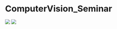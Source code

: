 # ComputerVision_Seminar
<img src="https://img.shields.io/badge/Python-3776AB?style=flat&logo=Python&logoColor=white"/>
<img src="https://capsule-render.vercel.app/api?type=wave&color=auto&height=300&section=header&text=Computer_Vision&fontSize=90" />
